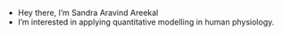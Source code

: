 -  Hey there, I’m Sandra Aravind Areekal
- I’m interested in applying quantitative modelling in human physiology. 




<!---
sa-areekal/sa-areekal is a ✨ special ✨ repository because its `README.md` (this file) appears on your GitHub profile.
You can click the Preview link to take a look at your changes.
--->
